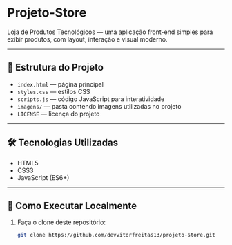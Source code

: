 # Projeto-Store

Loja de Produtos Tecnológicos — uma aplicação front-end simples para exibir produtos, com layout, interação e visual moderno.

---

## 📂 Estrutura do Projeto

- `index.html` — página principal  
- `styles.css` — estilos CSS  
- `scripts.js` — código JavaScript para interatividade  
- `imagens/` — pasta contendo imagens utilizadas no projeto  
- `LICENSE` — licença do projeto  

---

## 🛠 Tecnologias Utilizadas

- HTML5  
- CSS3  
- JavaScript (ES6+)  

---

## 🚀 Como Executar Localmente

1. Faça o clone deste repositório:  
   ```bash
   git clone https://github.com/devvitorfreitas13/projeto-store.git
